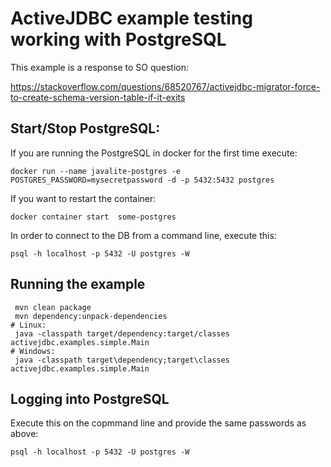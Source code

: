 # ActiveJDBC example testing working with PostgreSQL 

This example is a response to SO question:

https://stackoverflow.com/questions/68520767/activejdbc-migrator-force-to-create-schema-version-table-if-it-exits 

##  Start/Stop PostgreSQL:

If you are running the PostgreSQL in docker for the first time execute: 

    docker run --name javalite-postgres -e POSTGRES_PASSWORD=mysecretpassword -d -p 5432:5432 postgres

If you want to restart the container: 

    docker container start  some-postgres

In order to connect to the DB from a command line, execute this:

    psql -h localhost -p 5432 -U postgres -W

## Running the example
 

```
 mvn clean package
 mvn dependency:unpack-dependencies
# Linux:
 java -classpath target/dependency:target/classes activejdbc.examples.simple.Main
# Windows:
 java -classpath target\dependency;target\classes activejdbc.examples.simple.Main 
```

## Logging  into PostgreSQL 

Execute this  on the copmmand line and provide the same passwords as above: 

    psql -h localhost -p 5432 -U postgres -W




